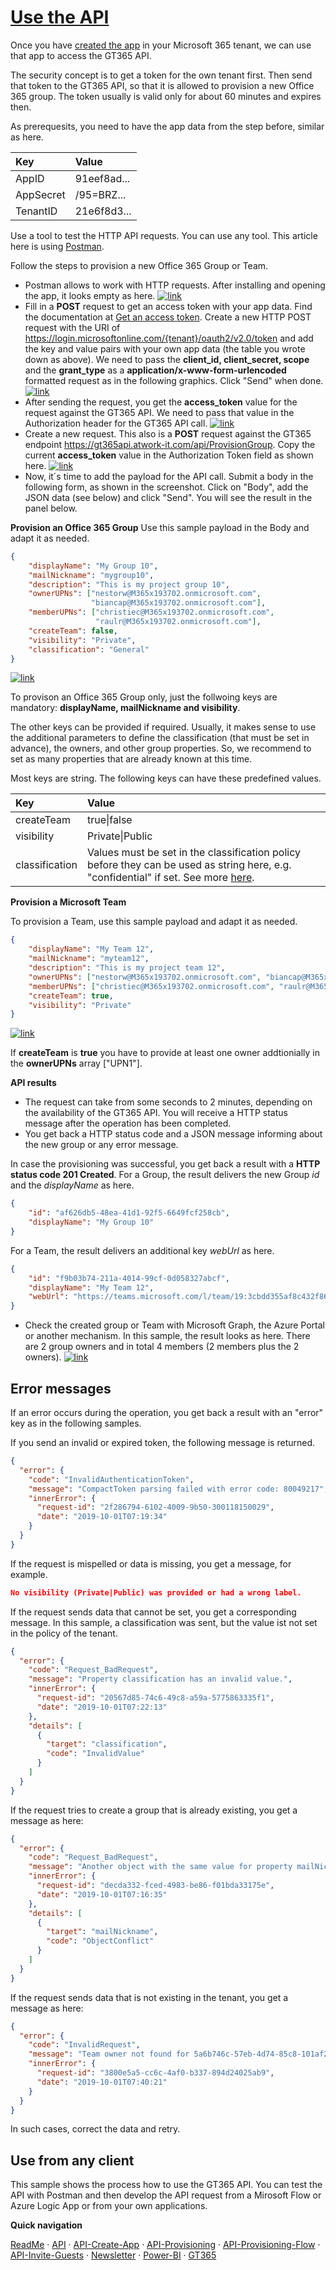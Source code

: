 # [Use the API](#use-the-api)

Once you have [created the app](./API-create-app.md) in your Microsoft 365 tenant, we can use that app to access the GT365 API.

The security concept is to get a token for the own tenant first. Then send that token to the GT365 API, so that it is allowed to provision a new Office 365 group. The token usually is valid only for about 60 minutes and expires then.

As prerequesits, you need to have the app data from the step before, similar as here.


| Key | Value |
|:----|:------|
| AppID | 91eef8ad...
| AppSecret | /95=BRZ...
| TenantID | 21e6f8d3...


Use a tool to test the HTTP API requests. You can use any tool. This article here is using [Postman](https://www.getpostman.com/downloads/).

Follow the steps to provision a new Office 365 Group or Team.

- Postman allows to work with HTTP requests. After installing and opening the app, it looks empty as here.
[![link](./images/api-1.png)](./images/api-1.png "Click to enlarge")
- Fill in a **POST** request to get an access token with your app data. Find the documentation at [Get an access token](https://docs.microsoft.com/en-us/graph/auth-v2-service#4-get-an-access-token). Create a new HTTP POST request with the URI of https://login.microsoftonline.com/{tenant}/oauth2/v2.0/token
and add the key and value pairs with your own app data (the table you wrote down as above). We need to pass the **client_id, client_secret, scope** and the **grant_type** as a **application/x-www-form-urlencoded** formatted request as in the following graphics. Click "Send" when done.
[![link](./images/api-2.png)](./images/api-2.png "Click to enlarge")
- After sending the request, you get the **access_token** value for the request against the GT365 API. We need to pass that value in the Authorization header for the GT365 API call.
[![link](./images/api-3.png)](./images/api-3.png "Click to enlarge")
- Create a new request. This also is a **POST** request against the GT365 endpoint https://gt365api.atwork-it.com/api/ProvisionGroup. Copy the current **access_token** value in the Authorization Token field as shown here.
[![link](./images/api-4.png)](./images/api-4.png "Click to enlarge")
- Now, it´s time to add the payload for the API call. Submit a body in the following form, as shown in the screenshot. Click on "Body", add the JSON data (see below) and click "Send". You will see the result in the panel below.

**Provision an Office 365 Group**
Use this sample payload in the Body and adapt it as needed.

~~~~json
{
    "displayName": "My Group 10",
    "mailNickname": "mygroup10",
    "description": "This is my project group 10",
    "ownerUPNs": ["nestorw@M365x193702.onmicrosoft.com",
                  "biancap@M365x193702.onmicrosoft.com"],
    "memberUPNs": ["christiec@M365x193702.onmicrosoft.com",
                   "raulr@M365x193702.onmicrosoft.com"],    
    "createTeam": false,
    "visibility": "Private",
    "classification": "General"
}
~~~~

[![link](./images/api-5.png)](./images/api-5.png "Click to enlarge")

To provison an Office 365 Group only, just the follwoing keys are mandatory: **displayName, mailNickname and visibility**.


The other keys can be provided if required. Usually, it makes sense to use the additional parameters to define the classification (that must be set in advance), the owners, and other group properties. So, we recommend to set as many properties that are already known at this time.

Most keys are string. The following keys can have these predefined values.

|Key   |Value  |
|:-----|:------|
|createTeam | true&#124;false |
|visibility | Private&#124;Public |
|classification | Values must be set in the classification policy before they can be used as string here, e.g. "confidential" if set. See more [here](https://blog.atwork.at/post/2019/05/02/Groups-Governance-Toolkit-Policies). |


**Provision a Microsoft Team**

To provision a Team, use this sample payload and adapt it as needed.

~~~~json
{
    "displayName": "My Team 12",
    "mailNickname": "myteam12",
    "description": "This is my project team 12",
    "ownerUPNs": ["nestorw@M365x193702.onmicrosoft.com", "biancap@M365x193702.onmicrosoft.com"],
	"memberUPNs": ["christiec@M365x193702.onmicrosoft.com", "raulr@M365x193702.onmicrosoft.com"],    
    "createTeam": true,
    "visibility": "Private"
}
~~~~

[![link](./images/api-6.png)](./images/api-6.png "Click to enlarge")

If **createTeam** is **true** you have to provide at least one owner addtionially in the **ownerUPNs** array ["UPN1"].

**API results**

- The request can take from some seconds to 2 minutes, depending on the availability of the GT365 API. You will receive a HTTP status message after the operation has been completed.
- You get back a HTTP status code and a JSON message informing about the new group or any error message.

In case the provisioning was successful, you get back a result with a **HTTP status code 201 Created**. For a Group, the result delivers the new Group *id* and the *displayName* as here.

~~~~json
{
    "id": "af626db5-48ea-41d1-92f5-6649fcf258cb",
    "displayName": "My Group 10"
}
~~~~

For a Team, the result delivers an additional key *webUrl* as here.

~~~~json
{
    "id": "f9b03b74-211a-4014-99cf-0d058327abcf",
    "displayName": "My Team 12",
    "webUrl": "https://teams.microsoft.com/l/team/19:3cbdd355af8c432f86a208f587637d7e%40thread.skype/conversations?groupId=f9b03b74-211a-4014-99cf-0d058327abcf&tenantId={TenantId}"
}
~~~~

- Check the created group or Team with Microsoft Graph, the Azure Portal or another mechanism. In this sample, the result looks as here. There are 2 group owners and in total 4 members (2 members plus the 2 owners).
[![link](./images/api-7.png)](./images/api-7.png "Click to enlarge")


## Error messages

If an error occurs during the operation, you get back a result with an "error" key as in the following samples.

If you send an invalid or expired token, the following message is returned.

~~~~json
{
  "error": {
    "code": "InvalidAuthenticationToken",
    "message": "CompactToken parsing failed with error code: 80049217",
    "innerError": {
      "request-id": "2f286794-6102-4009-9b50-300118150029",
      "date": "2019-10-01T07:19:34"
    }
  }
}
~~~~

If the request is mispelled or data is missing, you get a message, for example.

~~~~json
No visibility (Private|Public) was provided or had a wrong label.
~~~~

If the request sends data that cannot be set, you get a corresponding message. In this sample, a classification was sent, but the value ist not set in the policy of the tenant.

~~~~json
{
  "error": {
    "code": "Request_BadRequest",
    "message": "Property classification has an invalid value.",
    "innerError": {
      "request-id": "20567d85-74c6-49c8-a59a-5775863335f1",
      "date": "2019-10-01T07:22:13"
    },
    "details": [
      {
        "target": "classification",
        "code": "InvalidValue"
      }
    ]
  }
}
~~~~

If the request tries to create a group that is already existing, you get a message as here:

~~~~json
{
  "error": {
    "code": "Request_BadRequest",
    "message": "Another object with the same value for property mailNickname already exists.",
    "innerError": {
      "request-id": "decda332-fced-4983-be86-f01bda33175e",
      "date": "2019-10-01T07:16:35"
    },
    "details": [
      {
        "target": "mailNickname",
        "code": "ObjectConflict"
      }
    ]
  }
}
~~~~

If the request sends data that is not existing in the tenant, you get a message as here:

~~~~json
{
  "error": {
    "code": "InvalidRequest",
    "message": "Team owner not found for 5a6b746c-57eb-4d74-85c8-101af25d8b70.",
    "innerError": {
      "request-id": "3800e5a5-cc6c-4af0-b337-894d24025ab9",
      "date": "2019-10-01T07:40:21"
    }
  }
}
~~~~

In such cases, correct the data and retry.

## Use from any client

This sample shows the process how to use the GT365 API. You can test the API with Postman and then develop the API request from a Mirosoft Flow or Azure Logic App or from your own applications.

**Quick navigation**

[ReadMe](https://github.com/delegate365/GovernanceToolkit365/) &middot; [API](./API.md) &middot; [API-Create-App](./API-create-app.md) &middot; [API-Provisioning](./API-provisioning.md) &middot; [API-Provisioning-Flow](./API-provisioning-flow.md) &middot; [API-Invite-Guests](./API-invite-guest.md) &middot; [Newsletter](./newsletter.md) &middot; [Power-BI](./power-bi.md) &middot; [GT365](https://governancetoolkit365.com/)
